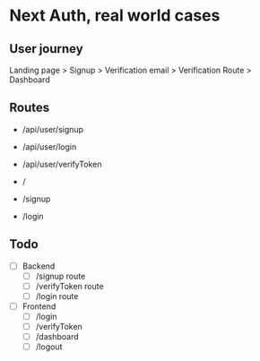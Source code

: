 # Next Auth, real world cases

## User journey

   Landing page > Signup > Verification email > Verification Route > Dashboard

## Routes

* /api/user/signup
* /api/user/login
* /api/user/verifyToken

* /
* /signup
* /login
<!-- * /api/user/me -->



## Todo
- [ ] Backend 
  - [ ] /signup route 
  - [ ] /verifyToken route 
  - [ ] /login route 

- [ ] Frontend
  - [ ] /login
  - [ ] /verifyToken 
  - [ ] /dashboard 
  - [ ] /logout  